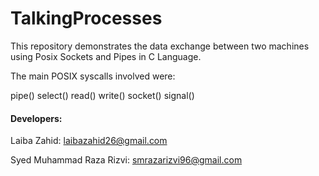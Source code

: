 # TalkingProcesses
This repository demonstrates the data exchange between two machines using Posix Sockets and Pipes in C Language.

The main POSIX syscalls involved were:

pipe()
select()
read() write()
socket()
signal()



#### Developers:

Laiba Zahid: laibazahid26@gmail.com

Syed Muhammad Raza Rizvi: smrazarizvi96@gmail.com
